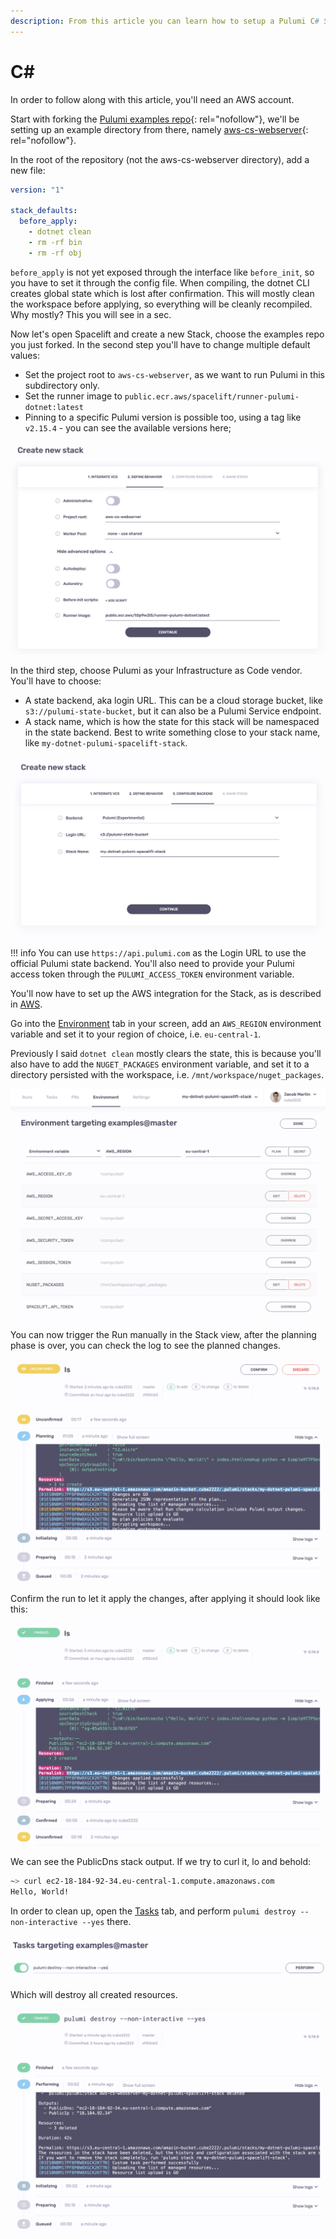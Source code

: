 ```yaml
---
description: From this article you can learn how to setup a Pulumi C# Stack in Spacelift
---
```


# C\#

In order to follow along with this article, you'll need an AWS account.

Start with forking the [Pulumi examples repo](https://github.com/pulumi/examples){: rel="nofollow"}, we'll be setting up an example directory from there, namely [aws-cs-webserver](https://github.com/pulumi/examples/tree/master/aws-cs-webserver){: rel="nofollow"}.

In the root of the repository (not the aws-cs-webserver directory), add a new file:

```yaml title=".spacelift/config.yml"
version: "1"

stack_defaults:
  before_apply:
    - dotnet clean
    - rm -rf bin
    - rm -rf obj
```

`before_apply` is not yet exposed through the interface like `before_init`, so you have to set it through the config file. When compiling, the dotnet CLI creates global state which is lost after confirmation. This will mostly clean the workspace before applying, so everything will be cleanly recompiled. Why mostly? This you will see in a sec.

Now let's open Spacelift and create a new Stack, choose the examples repo you just forked. In the second step you'll have to change multiple default values:

- Set the project root to `aws-cs-webserver`, as we want to run Pulumi in this subdirectory only.
- Set the runner image to `public.ecr.aws/spacelift/runner-pulumi-dotnet:latest`
- Pinning to a specific Pulumi version is possible too, using a tag like `v2.15.4` - you can see the available versions here;

![Define behavior.](<../../../assets/screenshots/image (41).png>)

In the third step, choose Pulumi as your Infrastructure as Code vendor. You'll have to choose:

- A state backend, aka login URL. This can be a cloud storage bucket, like `s3://pulumi-state-bucket`, but it can also be a Pulumi Service endpoint.
- A stack name, which is how the state for this stack will be namespaced in the state backend. Best to write something close to your stack name, like `my-dotnet-pulumi-spacelift-stack`.

![Configure backend.](<../../../assets/screenshots/image (38).png>)

!!! info
    You can use `https://api.pulumi.com` as the Login URL to use the official Pulumi state backend. You'll also need to provide your Pulumi access token through the `PULUMI_ACCESS_TOKEN` environment variable.

You'll now have to set up the AWS integration for the Stack, as is described in [AWS](../../../integrations/cloud-providers/aws.md#setting-up-aws-integration).

Go into the [Environment](../../../concepts/configuration/environment.md) tab in your screen, add an `AWS_REGION` environment variable and set it to your region of choice, i.e. `eu-central-1`.

Previously I said `dotnet clean` mostly clears the state, this is because you'll also have to add the `NUGET_PACKAGES` environment variable, and set it to a directory persisted with the workspace, i.e. `/mnt/workspace/nuget_packages`.

![Configure environment.](<../../../assets/screenshots/image (25).png>)

You can now trigger the Run manually in the Stack view, after the planning phase is over, you can check the log to see the planned changes.

![Pending apply.](<../../../assets/screenshots/image (17).png>)

Confirm the run to let it apply the changes, after applying it should look like this:

![Applied.](<../../../assets/screenshots/image (18).png>)

We can see the PublicDns stack output. If we try to curl it, lo and behold:

```bash
~> curl ec2-18-184-92-34.eu-central-1.compute.amazonaws.com
Hello, World!
```

In order to clean up, open the [Tasks](../../../concepts/run/task.md) tab, and perform `pulumi destroy --non-interactive --yes` there.

![Performing cleanup task.](<../../../assets/screenshots/image (5).png>)

Which will destroy all created resources.

![Destruction complete.](<../../../assets/screenshots/image (19).png>)
